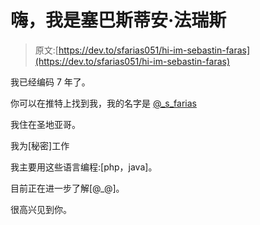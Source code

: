 # 嗨，我是塞巴斯蒂安·法瑞斯

> 原文:[https://dev.to/sfarias051/hi-im-sebastin-faras](https://dev.to/sfarias051/hi-im-sebastin-faras)

我已经编码 7 年了。

你可以在推特上找到我，我的名字是 [@_s_farias](https://twitter.com/_s_farias)

我住在圣地亚哥。

我为[秘密]工作

我主要用这些语言编程:[php，java]。

目前正在进一步了解[@_@]。

很高兴见到你。
